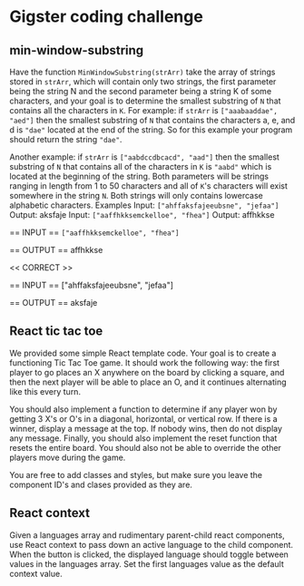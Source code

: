 # Gigster coding challenge
## min-window-substring
Have the function `MinWindowSubstring(strArr)` take the array of strings stored in `strArr`, which will contain only two strings, the first parameter being the string N and the second parameter being a string K of some characters, and your goal is to determine the smallest substring of `N` that contains all the characters in `K`. For example: if `strArr` is `["aaabaaddae", "aed"]` then the smallest substring of `N` that contains the characters a, e, and d is `"dae"` located at the end of the string. So for this example your program should return the string `"dae"`.

Another example: if `strArr` is `["aabdccdbcacd", "aad"]` then the smallest substring of `N` that contains all of the characters in `K` is `"aabd"` which is located at the beginning of the string. Both parameters will be strings ranging in length from 1 to 50 characters and all of `K`'s characters will exist somewhere in the string `N`. Both strings will only contains lowercase alphabetic characters.
Examples
Input: `["ahffaksfajeeubsne", "jefaa"]`
Output: aksfaje
Input: `["aaffhkksemckelloe", "fhea"]`
Output: affhkkse

== INPUT ==
`["aaffhkksemckelloe", "fhea"]`

== OUTPUT ==
affhkkse

<< CORRECT >>

== INPUT ==
["ahffaksfajeeubsne", "jefaa"]

== OUTPUT ==
aksfaje

## React tic tac toe
We provided some simple React template code. Your goal is to create a functioning Tic Tac Toe game. It should work the following way: the first player to go places an X anywhere on the board by clicking a square, and then the next player will be able to place an O, and it continues alternating like this every turn.

You should also implement a function to determine if any player won by getting 3 X's or O's in a diagonal, horizontal, or vertical row. If there is a winner, display a message at the top. If nobody wins, then do not display any message. Finally, you should also implement the reset function that resets the entire board. You should also not be able to override the other players move during the game.

You are free to add classes and styles, but make sure you leave the component ID's and clases provided as they are.

## React context
Given a languages array and rudimentary parent-child react components, use React context to pass down an active language to the child component. When the button is clicked, the displayed language should toggle between values in the languages array. Set the first languages value as the default context value.